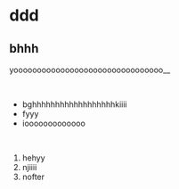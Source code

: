 # ddd

## bhhh

yoooooooooooooooooooooooooooooooo\_\_

<br>

- bghhhhhhhhhhhhhhhhhhkiiii
- fyyy
- iooooooooooooo

<!-- -->

<br>

1. hehyy
2. njiiii
3. nofter

<!-- -->

